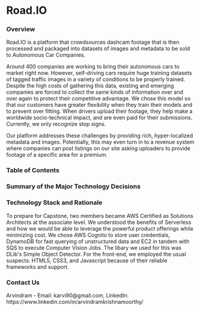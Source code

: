 # Road.IO
<h3>Overview</h3>
<p>Road.IO is a platform that crowdsources dashcam footage that is then processed and packaged into datasets of images and metadata to be sold to Autonomous Car Companies.</p> 
    
<p> Around 400 companies are working to bring their autonomous cars to market right now. However, self-driving cars require huge training datasets of tagged traffic images in a variety of conditions to be properly trained. Despite the high costs of gathering this data, existing and emerging companies are forced to collect the same kinds of information over and over again to protect their competitive advantage. We chose this model  so that our customers have greater flexibility when they train their models and to prevent over fitting. When drivers upload their footage, they help make a worldwide socio-technical impact, and are even paid for their submissions. Currently, we only recognize stop signs.</p>

<p>Our platform addresses these challenges by providing rich, hyper-localized metadata and images. Potentially, this may even turn in to a revenue system where companies can post listings on our site asking uploaders to provide footage of a specific area for a premium. </p>


<h3>Table of Contents</h3>

<h3>Summary of the Major Technology Decisions</h3>

<h3>Technology Stack and Rationale</h3>
<p>To prepare for Capstone, two members became AWS Certified as Solutions Architects at the associate level. We understood the benefits of Serverless and how we would be able to leverage the powerful product offerings while minimizing cost. We chose AWS Cognito to store user credentials, DynamoDB for fast querying of unstructured data and EC2 in tandem with SQS to execute Computer Vision Jobs. The libary we used for this was DLib's Simple Object Detector. For the front-end, we employed the usual suspects: HTML5, CSS3, and Javascript because of their reliable frameworks and support.</p>

<h3>Contact Us</h3>
<p>Arvindram - Email: karvi90@gmail.com, LinkedIn: https://www.linkedin.com/in/arvindramkrishnamoorthy/ </p>
